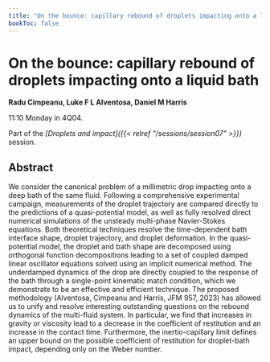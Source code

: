 ```yaml
---
title: "On the bounce: capillary rebound of droplets impacting onto a liquid bath"
bookToc: false
---
```


# On the bounce: capillary rebound of droplets impacting onto a liquid bath

**Radu Cimpeanu, Luke F L Alventosa, Daniel M Harris**

11:10 Monday in 4Q04.

Part of the *[Droplets and impact]({{< relref "/sessions/session07" >}})* session.

## Abstract

We consider the canonical problem of a millimetric drop impacting onto a deep bath of the same fluid. Following a comprehensive experimental campaign, measurements of the droplet trajectory are compared directly to the predictions of a quasi-potential model, as well as fully resolved direct numerical simulations of the unsteady multi-phase Navier-Stokes equations. Both theoretical techniques resolve the time-dependent bath interface shape, droplet trajectory, and droplet deformation. In the quasi-potential model, the droplet and bath shape are decomposed using orthogonal function decompositions leading to a set of coupled damped linear oscillator equations solved using an implicit numerical method. The underdamped dynamics of the drop are directly coupled to the response of the bath through a single-point kinematic match condition, which we demonstrate to be an effective and efficient technique. The proposed methodology (Alventosa, Cimpeanu and Harris, JFM 957, 2023) has allowed us to unify and resolve interesting outstanding questions on the rebound dynamics of the multi-fluid system. In particular, we find that increases in gravity or viscosity lead to a decrease in the coefficient of restitution and an increase in the contact time. Furthermore, the inertio-capillary limit defines an upper bound on the possible coefficient of restitution for droplet-bath impact, depending only on the Weber number.


